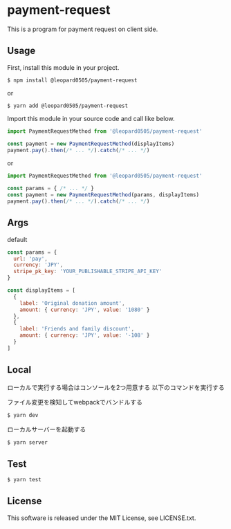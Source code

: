 # payment-request
This is a program for payment request on client side.

## Usage
First, install this module in your project.
```console
$ npm install @leopard0505/payment-request
```
or
```console
$ yarn add @leopard0505/payment-request
```

Import this module in your source code and call like below.
```JavaScript
import PaymentRequestMethod from '@leopard0505/payment-request'

const payment = new PaymentRequestMethod(displayItems)
payment.pay().then(/* ... */).catch(/* ... */)
```
or
```JavaScript
import PaymentRequestMethod from '@leopard0505/payment-request'

const params = { /* ... */ }
const payment = new PaymentRequestMethod(params, displayItems)
payment.pay().then(/* ... */).catch(/* ... */)
```

## Args
default
```JavaScript
const params = {
  url: 'pay',
  currency: 'JPY',
  stripe_pk_key: 'YOUR_PUBLISHABLE_STRIPE_API_KEY'
}

const displayItems = [
  {
    label: 'Original donation amount',
    amount: { currency: 'JPY', value: '1080' }
  },
  {
    label: 'Friends and family discount',
    amount: { currency: 'JPY', value: '-108' }
  }
]
```

## Local
ローカルで実行する場合はコンソールを2つ用意する
以下のコマンドを実行する

ファイル変更を検知してwebpackでバンドルする
```bash
$ yarn dev
```
ローカルサーバーを起動する
```bash
$ yarn server
```

## Test
```bash
$ yarn test
```


## License
This software is released under the MIT License, see LICENSE.txt.
